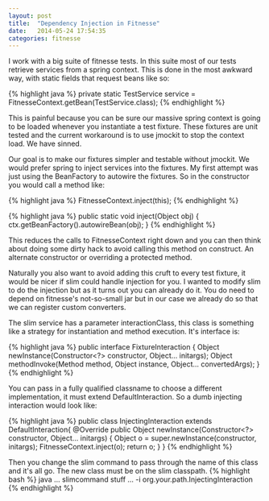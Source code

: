 ```yaml
---
layout: post
title:  "Dependency Injection in Fitnesse"
date:   2014-05-24 17:54:35
categories: fitnesse
---
```


I work with a big suite of fitnesse tests. In this suite most of our tests retrieve services from a spring context. This is done in the most awkward way, with static fields that request beans like so: 

{% highlight java %}
private static TestService service = FitnesseContext.getBean(TestService.class);
{% endhighlight %}

This is painful because you can be sure our massive spring context is going to be loaded whenever you instantiate a test fixture. These fixtures are unit tested and the current workaround is to use jmockit to stop the context load. We have sinned.

Our goal is to make our fixtures simpler and testable without jmockit. We would prefer spring to inject services into the fixtures. My first attempt was just using the BeanFactory to autowire the fixtures. So in the constructor you would call a method like:

{% highlight java %}
FitnesseContext.inject(this);
{% endhighlight %}

{% highlight java %}
public static void inject(Object obj) {
    ctx.getBeanFactory().autowireBean(obj);
}
{% endhighlight %}

This reduces the calls to FitnesseContext right down and you can then think about doing some dirty hack to avoid calling this method on construct. An alternate constructor or overriding a protected method.

Naturally you also want to avoid adding this cruft to every test fixture, it would be nicer if slim could handle injection for you. I wanted to modify slim to do the injection but as it turns out you can already do it. You do need to depend on fitnesse's not-so-small jar but in our case we already do so that we can register custom converters.

The slim service has a parameter interactionClass, this class is something like a strategy for instantiation and method execution. It's interface is: 

{% highlight java %}
public interface FixtureInteraction {
  Object newInstance(Constructor<?> constructor, Object... initargs);
  Object methodInvoke(Method method, Object instance, Object... convertedArgs);
}
{% endhighlight %}

You can pass in a fully qualified classname to choose a different implementation, it must extend DefaultInteraction. So a dumb injecting interaction would look like:

{% highlight java %}
public class InjectingInteraction extends DefaultInteraction{
  @Override
  public Object newInstance(Constructor<?> constructor, Object... initargs) {
    Object o = super.newInstance(constructor, initargs);
    FitnesseContext.inject(o);
    return o;
  }
}
{% endhighlight %}

Then you change the slim command to pass through the name of this class and it's all go. The new class must be on the slim classpath.
{% highlight bash %}
java ... slimcommand stuff ... -i org.your.path.InjectingInteraction
{% endhighlight %}
